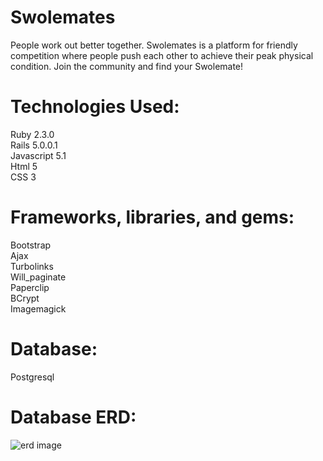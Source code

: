 # Swolemates

People work out better together.  Swolemates is a platform for friendly competition where people push each other
to achieve their peak physical condition.  Join the community and find your Swolemate!

# Technologies Used: <br>
Ruby 2.3.0 <br>
Rails 5.0.0.1 <br>
Javascript 5.1 <br>
Html 5 <br>
CSS 3 

# Frameworks, libraries, and gems: <br>
Bootstrap<br>
Ajax<br>
Turbolinks <br>
Will_paginate<br>
Paperclip<br>
BCrypt<br>
Imagemagick

# Database: <br>
Postgresql

# Database ERD: <br>
![erd image](http://i.imgur.com/cs8eal6.png)
